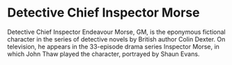 # Detective Chief Inspector Morse

Detective Chief Inspector Endeavour Morse, GM, is the eponymous fictional character in the series of detective novels by British author Colin Dexter. On television, he appears in the 33-episode drama series Inspector Morse, in which John Thaw played the character, portrayed by Shaun Evans.